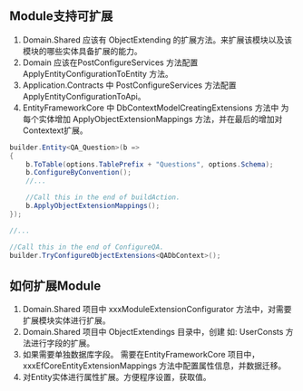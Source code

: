 ## Module支持可扩展


1. Domain.Shared 应该有 ObjectExtending 的扩展方法。来扩展该模块以及该模块的哪些实体具备扩展的能力。
2. Domain 应该在PostConfigureServices 方法配置 ApplyEntityConfigurationToEntity 方法。
3. Application.Contracts 中 PostConfigureServices 方法配置 ApplyEntityConfigurationToApi。
4. EntityFrameworkCore 中 DbContextModelCreatingExtensions 方法中 为每个实体增加  ApplyObjectExtensionMappings 方法，并在最后的增加对Contextext扩展。

```csharp
builder.Entity<QA_Question>(b =>
{
	b.ToTable(options.TablePrefix + "Questions", options.Schema);
	b.ConfigureByConvention();
	//...

	//Call this in the end of buildAction.
	b.ApplyObjectExtensionMappings();
});

//...

//Call this in the end of ConfigureQA.
builder.TryConfigureObjectExtensions<QADbContext>();
```


## 如何扩展Module

1. Domain.Shared 项目中 xxxModuleExtensionConfigurator 方法中，对需要扩展模块实体进行扩展。
2. Domain.Shared 项目中 ObjectExtendings 目录中，创建 如: UserConsts 方法进行字段的扩展。
3. 如果需要单独数据库字段。 需要在EntityFrameworkCore 项目中， xxxEfCoreEntityExtensionMappings 方法中配置属性信息，并数据迁移。
4. 对Entity实体进行属性扩展。方便程序设置，获取值。